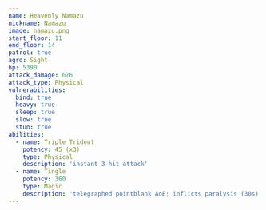 ```yaml
---
name: Heavenly Namazu
nickname: Namazu
image: namazu.png
start_floor: 11
end_floor: 14
patrol: true
agro: Sight
hp: 5390
attack_damage: 676
attack_type: Physical
vulnerabilities:
  bind: true
  heavy: true
  sleep: true
  slow: true
  stun: true
abilities:
  - name: Triple Trident
    potency: 45 (x3)
    type: Physical
    description: 'instant 3-hit attack'
  - name: Tingle
    potency: 360
    type: Magic
    description: 'telegraphed pointblank AoE; inflicts paralysis (30s)'
---
```


